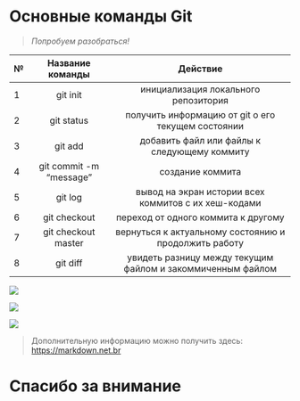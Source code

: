 # __Основные команды Git__
> *Попробуем разобраться!*


№ |Название команды | Действие 
:----|:--------:|:--------------------:
1|git init |инициализация локального репозитория
2|git status |получить информацию от git о его текущем состоянии
3|git add |добавить файл или файлы к следующему коммиту
4|git commit -m “message” |создание коммита
5|git log   |вывод на экран истории всех коммитов с их хеш-кодами
6|git checkout   |переход от одного коммита к другому
7|git checkout master  |вернуться к актуальному состоянию и продолжить работу
8|git diff |увидеть разницу между текущим файлом и закоммиченным файлом


![](/6LpfMuuV4t4.jpg)

![](/1379659043_1668981312.jpg)

![](/3810305_22743-650x0.jpg)

> Дополнительную информацию можно получить здесь:
<https://markdown.net.br>


# __Спасибо за внимание__
